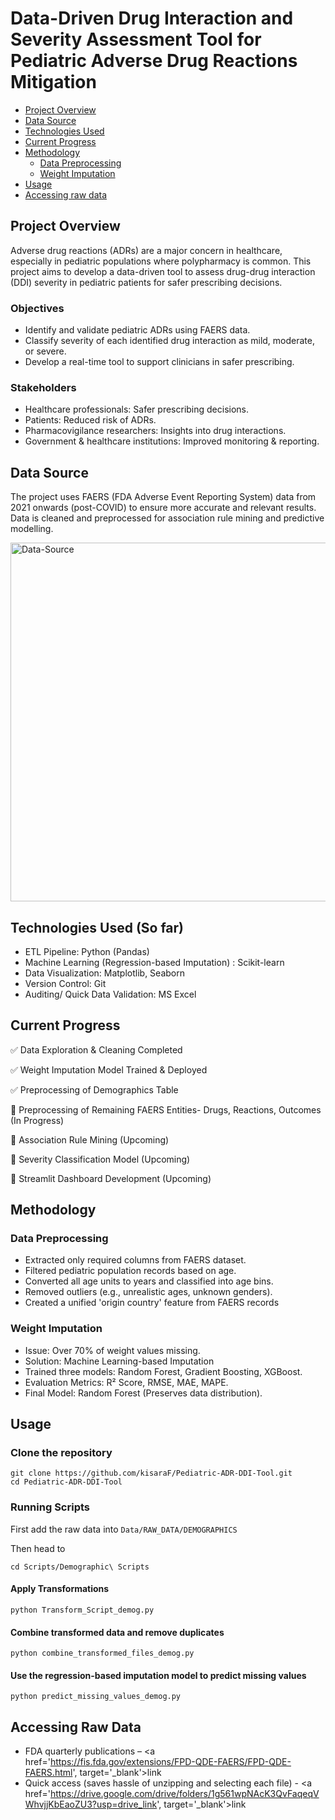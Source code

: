 # Data-Driven Drug Interaction and Severity Assessment Tool for Pediatric Adverse Drug Reactions Mitigation

* [Project Overview](#ovr)
* [Data Source](#erd)
* [Technologies Used](#tech)
* [Current Progress](#ip)
* [Methodology](#method)
	* [Data Preprocessing](#prep)
	* [Weight Imputation](#impute)
* [Usage](#using)
* [Accessing raw data](#access)

## <a name= "ovr"></a>Project Overview
Adverse drug reactions (ADRs) are a major concern in healthcare, especially in pediatric populations where polypharmacy is common. This project aims to develop a data-driven tool to assess drug-drug interaction (DDI) severity in pediatric patients for safer prescribing decisions.

### Objectives
* Identify and validate pediatric ADRs using FAERS data.
* Classify severity of each identified drug interaction as mild, moderate, or severe.
* Develop a real-time tool to support clinicians in safer prescribing.

### Stakeholders
* Healthcare professionals: Safer prescribing decisions.
* Patients: Reduced risk of ADRs.
* Pharmacovigilance researchers: Insights into drug interactions.
* Government & healthcare institutions: Improved monitoring & reporting.

## <a name= "erd"></a>Data Source
The project uses FAERS (FDA Adverse Event Reporting System) data from 2021 onwards (post-COVID) to ensure more accurate and relevant results. Data is cleaned and preprocessed for association rule mining and predictive modelling.


<img width="574" alt="Data-Source" src="https://github.com/user-attachments/assets/4e7a23d9-c8c7-4ec4-9b22-529c3744072e">

## <a name= "tech"></a>Technologies Used (So far)
* ETL Pipeline: Python (Pandas)
* Machine Learning (Regression-based Imputation) : Scikit-learn
* Data Visualization: Matplotlib, Seaborn
* Version Control: Git
* Auditing/ Quick Data Validation: MS Excel

## <a name= "ip"></a>Current Progress
✅ Data Exploration & Cleaning Completed

✅ Weight Imputation Model Trained & Deployed

✅ Preprocessing of Demographics Table

🔲 Preprocessing of Remaining FAERS Entities- Drugs, Reactions, Outcomes (In Progress)

🔲 Association Rule Mining (Upcoming)

🔲 Severity Classification Model (Upcoming)

🔲 Streamlit Dashboard Development (Upcoming)

## <a name= "method"></a>Methodology

### <a name= "prep"></a>Data Preprocessing
* Extracted only required columns from FAERS dataset.
* Filtered pediatric population records based on age.
* Converted all age units to years and classified into age bins.
* Removed outliers (e.g., unrealistic ages, unknown genders).
* Created a unified 'origin country' feature from FAERS records

### <a name= "impute"></a>Weight Imputation
* Issue: Over 70% of weight values missing.
* Solution: Machine Learning-based Imputation
* Trained three models: Random Forest, Gradient Boosting, XGBoost.
* Evaluation Metrics: R² Score, RMSE, MAE, MAPE.
* Final Model: Random Forest (Preserves data distribution).

## <a name= "using"></a>Usage

### Clone the repository
```
git clone https://github.com/kisaraF/Pediatric-ADR-DDI-Tool.git
cd Pediatric-ADR-DDI-Tool
```

### Running Scripts
First add the raw data into `Data/RAW_DATA/DEMOGRAPHICS`

Then head to 
```
cd Scripts/Demographic\ Scripts 
```

#### Apply Transformations
```
python Transform_Script_demog.py
```

#### Combine transformed data and remove duplicates
```
python combine_transformed_files_demog.py
```

#### Use the regression-based imputation model to predict missing values
```
python predict_missing_values_demog.py
```

## <a name= "access"></a>Accessing Raw Data
* FDA quarterly publications – <a  href='https://fis.fda.gov/extensions/FPD-QDE-FAERS/FPD-QDE-FAERS.html', target='_blank'>link</a>
* Quick access (saves hassle of unzipping and selecting each file) - <a  href='https://drive.google.com/drive/folders/1g561wpNAcK3QvFaqeqVWhvjjKbEaoZU3?usp=drive_link', target='_blank'>link</a>
